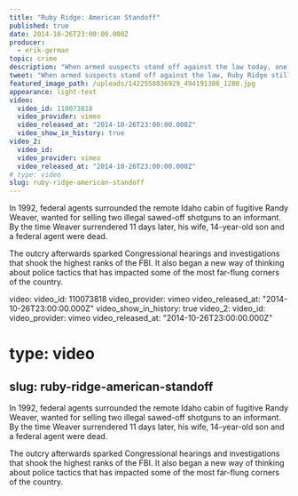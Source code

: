 ```yaml
---
title: "Ruby Ridge: American Standoff"
published: true
date: 2014-10-26T23:00:00.000Z
producer:
  - erik-german
topic: crime
description: "When armed suspects stand off against the law today, one event continues to cast a shadow on both sides of the police line: the 1992 siege at Ruby Ridge."
tweet: "When armed suspects stand off against the law, Ruby Ridge still casts its shadow over both sides:"
featured_image_path: /uploads/1422558836929_494191386_1280.jpg
appearance: light-text
video:
  video_id: 110073818
  video_provider: vimeo
  video_released_at: "2014-10-26T23:00:00.000Z"
  video_show_in_history: true
video_2:
  video_id:
  video_provider: vimeo
  video_released_at: "2014-10-26T23:00:00.000Z"
# type: video
slug: ruby-ridge-american-standoff
---
```


In 1992, federal agents surrounded the remote Idaho cabin of fugitive Randy Weaver, wanted for selling two illegal sawed-off shotguns to an informant. By the time Weaver surrendered 11 days later, his wife, 14-year-old son and a federal agent were dead.

The outcry afterwards sparked Congressional hearings and investigations that shook the highest ranks of the FBI. It also began a new way of thinking about police tactics that has impacted some of the most far-flung corners of the country.

video:
  video_id: 110073818
  video_provider: vimeo
  video_released_at: "2014-10-26T23:00:00.000Z"
  video_show_in_history: true
video_2:
  video_id:
  video_provider: vimeo
  video_released_at: "2014-10-26T23:00:00.000Z"
# type: video
slug: ruby-ridge-american-standoff
---

In 1992, federal agents surrounded the remote Idaho cabin of fugitive Randy Weaver, wanted for selling two illegal sawed-off shotguns to an informant. By the time Weaver surrendered 11 days later, his wife, 14-year-old son and a federal agent were dead.

The outcry afterwards sparked Congressional hearings and investigations that shook the highest ranks of the FBI. It also began a new way of thinking about police tactics that has impacted some of the most far-flung corners of the country.

